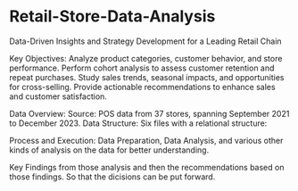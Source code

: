 # Retail-Store-Data-Analysis
Data-Driven Insights and Strategy Development for a Leading Retail Chain

Key Objectives:
    Analyze product categories, customer behavior, and store performance.
    Perform cohort analysis to assess customer retention and repeat purchases.
    Study sales trends, seasonal impacts, and opportunities for cross-selling.
    Provide actionable recommendations to enhance sales and customer satisfaction.

Data Overview:
Source: POS data from 37 stores, spanning September 2021 to December 2023.
Data Structure: Six files with a relational structure:
    
Process and Execution:
    Data Preparation, Data Analysis, and various other kinds of analysis on the data for better understanding.

Key Findings from those analysis and then the recommendations based on those findings. So that the dicisions can be put forward.
